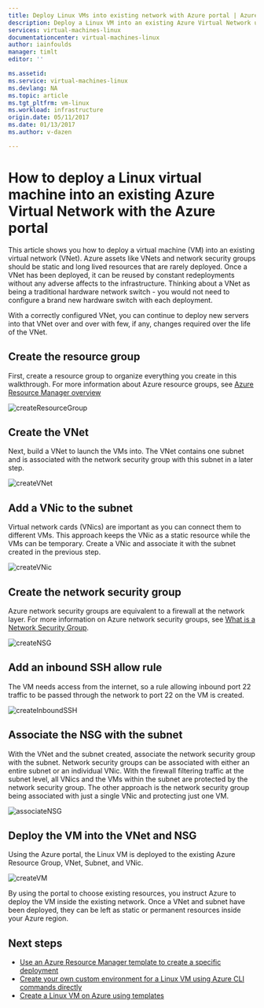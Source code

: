```yaml
---
title: Deploy Linux VMs into existing network with Azure portal | Azure
description: Deploy a Linux VM into an existing Azure Virtual Network using the portal.
services: virtual-machines-linux
documentationcenter: virtual-machines-linux
author: iainfoulds
manager: timlt
editor: ''

ms.assetid:
ms.service: virtual-machines-linux
ms.devlang: NA
ms.topic: article
ms.tgt_pltfrm: vm-linux
ms.workload: infrastructure
origin.date: 05/11/2017
ms.date: 01/13/2017
ms.author: v-dazen

---
```


# How to deploy a Linux virtual machine into an existing Azure Virtual Network with the Azure portal

This article shows you how to deploy a virtual machine (VM) into an existing virtual network (VNet). Azure assets like VNets and network security groups should be static and long lived resources that are rarely deployed. Once a VNet has been deployed, it can be reused by constant redeployments without any adverse affects to the infrastructure. Thinking about a VNet as being a traditional hardware network switch - you would not need to configure a brand new hardware switch with each deployment.  

With a correctly configured VNet, you can continue to deploy new servers into that VNet over and over with few, if any, changes required over the life of the VNet.

## Create the resource group

First, create a resource group to organize everything you create in this walkthrough. For more information about Azure resource groups, see [Azure Resource Manager overview](../../azure-resource-manager/resource-group-overview.md)

![createResourceGroup](./media/deploy-linux-vm-into-existing-vnet-using-portal/createResourceGroup.png)

## Create the VNet

Next, build a VNet to launch the VMs into. The VNet contains one subnet and is associated with the network security group with this subnet in a later step.

![createVNet](./media/deploy-linux-vm-into-existing-vnet-using-portal/createVNet.png)

## Add a VNic to the subnet

Virtual network cards (VNics) are important as you can connect them to different VMs. This approach keeps the VNic as a static resource while the VMs can be temporary. Create a VNic and associate it with the subnet created in the previous step.

![createVNic](./media/deploy-linux-vm-into-existing-vnet-using-portal/createVNic.png)

## Create the network security group

Azure network security groups are equivalent to a firewall at the network layer. For more information on Azure network security groups, see [What is a Network Security Group](../../virtual-network/virtual-networks-nsg.md).

![createNSG](./media/deploy-linux-vm-into-existing-vnet-using-portal/createNSG.png)

## Add an inbound SSH allow rule

The VM needs access from the internet, so a rule allowing inbound port 22 traffic to be passed through the network to port 22 on the VM is created.

![createInboundSSH](./media/deploy-linux-vm-into-existing-vnet-using-portal/createInboundSSH.png)

## Associate the NSG with the subnet

With the VNet and the subnet created, associate the network security group with the subnet. Network security groups can be associated with either an entire subnet or an individual VNic. With the firewall filtering traffic at the subnet level, all VNics and the VMs within the subnet are protected by the network security group. The other approach is the network security group being associated with just a single VNic and protecting just one VM.

![associateNSG](./media/deploy-linux-vm-into-existing-vnet-using-portal/associateNSG.png)

## Deploy the VM into the VNet and NSG

Using the Azure portal, the Linux VM is deployed to the existing Azure Resource Group, VNet, Subnet, and VNic.

![createVM](./media/deploy-linux-vm-into-existing-vnet-using-portal/createVM.png)

By using the portal to choose existing resources, you instruct Azure to deploy the VM inside the existing network. Once a VNet and subnet have been deployed, they can be left as static or permanent resources inside your Azure region.  

## Next steps

* [Use an Azure Resource Manager template to create a specific deployment](../windows/cli-deploy-templates.md)
* [Create your own custom environment for a Linux VM using Azure CLI commands directly](create-cli-complete.md)
* [Create a Linux VM on Azure using templates](create-ssh-secured-vm-from-template.md)
